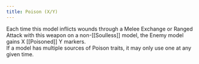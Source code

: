 ```yaml
---
title: Poison (X/Y)
---
```

Each time this model inflicts wounds through a Melee Exchange or Ranged Attack with this weapon on a non-[[Soulless]] model, the Enemy model gains X [[Poisoned]] Y markers.  
If a model has multiple sources of Poison traits, it may only use one at any given time.